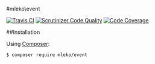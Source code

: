 #mleko\event

[![Travis CI](https://travis-ci.org/mleko/event.svg?branch=master)](https://travis-ci.org/mleko/event)
[![Scrutinizer Code Quality](https://scrutinizer-ci.com/g/mleko/event/badges/quality-score.png?b=master)](https://scrutinizer-ci.com/g/mleko/event/?branch=master)
[![Code Coverage](https://scrutinizer-ci.com/g/mleko/event/badges/coverage.png?b=master)](https://scrutinizer-ci.com/g/mleko/event/?branch=master)

##Installation

Using [Composer](http://getcomposer.org/):

```sh
$ composer require mleko/event
```
